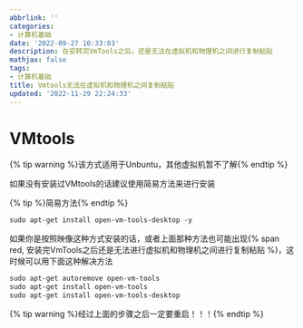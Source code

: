 ```yaml
---
abbrlink: ''
categories:
- 计算机基础
date: '2022-09-27 10:33:03'
description: 在安转完VmTools之后，还是无法在虚拟机和物理机之间进行复制粘贴
mathjax: false
tags:
- 计算机基础
title: Vmtools无法在虚拟机和物理机之间复制粘贴
updated: '2022-11-29 22:24:33'
---
```

# VMtools

{% tip warning %}该方式适用于Unbuntu，其他虚拟机暂不了解{% endtip %}

如果没有安装过VMtools的话建议使用简易方法来进行安装

{% tip %}简易方法{% endtip %}

```xml
sudo apt-get install open-vm-tools-desktop -y
```

如果你是按照映像这种方式安装的话，或者上面那种方法也可能出现{% span red, 安装完VmTools之后还是无法进行虚拟机和物理机之间进行复制粘贴 %}，这时候可以用下面这种解决方法

```xml
sudo apt-get autoremove open-vm-tools
sudo apt-get install open-vm-tools
sudo apt-get install open-vm-tools-desktop
```

{% tip warning %}经过上面的步骤之后一定要重启！！！{% endtip %}
